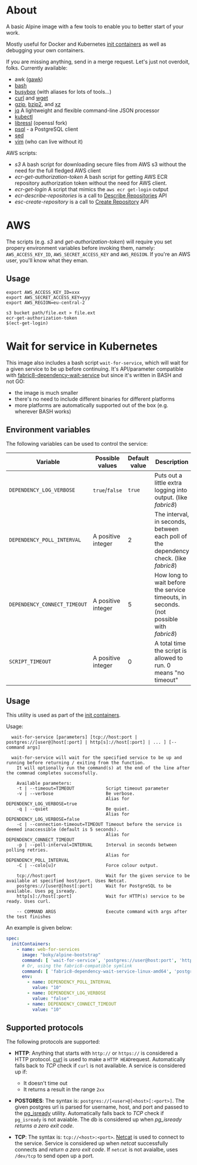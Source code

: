 # About

A basic Alpine image with a few tools to enable you to better start of your work.

Mostly useful for Docker and Kubernetes 
[init containers](https://kubernetes.io/docs/concepts/workloads/pods/init-containers/)
as well as debugging your own containers.

If you are missing anything, send in a merge request. Let's just not overdoit, folks.
Currently available:
- awk ([gawk](https://www.gnu.org/software/gawk/manual/gawk.html))
- [bash](https://www.gnu.org/software/bash/)
- [busybox](https://www.busybox.net) (with aliases for lots of tools...)
- [curl](https://curl.haxx.se/) and [wget](https://www.gnu.org/software/wget/)
- [gzip](https://www.gnu.org/software/gzip/), [bzip2](http://www.bzip.org/), and [xz](https://tukaani.org/xz/)
- [jq](https://stedolan.github.io/jq/) A lightweight and flexible command-line JSON processor
- [kubectl](https://kubernetes.io/docs/tasks/tools/install-kubectl/)
- [libressl](https://www.libressl.org/) (openssl fork)
- [psql](https://www.postgresql.org/docs/10/app-psql.html) - a PostgreSQL client
- [sed](https://www.gnu.org/software/sed/)
- [vim](https://www.vim.org/) (who can live without it)

AWS scripts:
- *s3* A bash script for downloading secure files from AWS s3 without the need for the full fledged AWS client
- *ecr-get-authorization-token* A bash script for getting AWS ECR repository authorization token without the need for
  AWS client.
- *ecr-get-login* A script that mimics the `aws ecr get-login` output
- *ecr-describe-repositories* is a call to [Describe Repositories](https://docs.aws.amazon.com/AmazonECR/latest/APIReference/API_DescribeRepositories.html#ECR-DescribeRepositories-request-maxResults) API
- *esc-create-repository* is a call to [Create Repository](https://docs.aws.amazon.com/AmazonECR/latest/APIReference/API_CreateRepository.html) API

# AWS

The scripts (e.g. *s3* and *get-authorization-token*) will require you set propery environment variables before
invoking them, namely: `AWS_ACCESS_KEY_ID`, `AWS_SECRET_ACCESS_KEY` and `AWS_REGION`. If you're an AWS user,
you'll know what they eman.

## Usage

```
export AWS_ACCESS_KEY_ID=xxx 
export AWS_SECRET_ACCESS_KEY=yyy 
export AWS_REGION=eu-central-2 

s3 bucket path/file.ext > file.ext
ecr-get-authorization-token
$(ect-get-login)
```

# Wait for service in Kubernetes

This image also includes a bash script `wait-for-service`, which will wait for a given service to be up before
continuing. It's API/parameter compatible with 
[fabric8-dependency-wait-service](https://github.com/fabric8-services/fabric8-dependency-wait-service) but
since it's written in BASH and not GO:
- the image is much smaller
- there's no need to include different binaries for different platforms
- more platforms are automatically supported out of the box (e.g. wherever BASH works)

## Environment variables

The following variables can be used to control the service:

| Variable | Possible values | Default value | Description |
| -------- | --------------- | ------------- | ----------- |
| `DEPENDENCY_LOG_VERBOSE` | `true`/`false` | `true` | Puts out a little extra logging into output. (like *fabric8*) |
| `DEPENDENCY_POLL_INTERVAL` | A positive integer | 2 | The interval, in seconds, between each poll of the dependency check. (like *fabric8*) |
| `DEPENDENCY_CONNECT_TIMEOUT` | A positive integer | 5 | How long to wait before the service timeouts, in seconds. (not possible with *fabric8*) |
| `SCRIPT_TIMEOUT` | A positive integer | 0 | A total time the script is allowed to run. 0 means "no timeout" |

## Usage
This utility is used as part of the [init containers](https://kubernetes.io/docs/concepts/workloads/pods/init-containers/). 

Usage:
```
  wait-for-service [parameters] [tcp://host:port | postgres://[user@]host[:port] | http[s]://host[:port] | ... ] [-- command args]

  wait-for-service will wait for the specified service to be up and running before returning / exiting from the function.
    It will optionally run the command(s) at the end of the line after the commnad completes successfully.

    Available parameters:
    -t | --timeout=TIMEOUT            Script timeout parameter
    -v | --verbose                    Be verbose. 
                                      Alias for DEPENDENCY_LOG_VERBOSE=true
    -q | --quiet                      Be quiet. 
                                      Alias for DEPENDENCY_LOG_VERBOSE=false
    -c | --connection-timeout=TIMEOUT Timeout before the service is deemed inaccessible (default is 5 seconds).
                                      Alias for DEPENDENCY_CONNECT_TIMEOUT
    -p | --poll-interval=INTERVAL     Interval in seconds between polling retries.
                                      Alias for DEPENDENCY_POLL_INTERVAL
    -C | --colo[u]r                   Force colour output.

    tcp://host:port                   Wait for the given service to be available at specified host/port. Uses Netcat.
    postgres://[user@]host[:port]     Wait for PostgreSQL to be available. Uses pg_isready.
    http[s]://host[:port]             Wait for HTTP(s) service to be ready. Uses curl.
    
    -- COMMAND ARGS                   Execute command with args after the test finishes
```

An example is given below:

```yaml
spec:
  initContainers:
    - name: web-for-services
      image: "boky/alpine-bootstrap"
      command: [ 'wait-for-service', 'postgres://user@host:port', 'https://whole-url-to-service', 'tcp://host:port', ... ]
      # Or, using the fabric8-compatible symlink
      command: [ 'fabric8-dependency-wait-service-linux-amd64', 'postgres://user@host:port', 'https://whole-url-to-service', 'tcp://host:port', ... ]
      env:
        - name: DEPENDENCY_POLL_INTERVAL
          value: "10"
        - name: DEPENDENCY_LOG_VERBOSE
          value: "false"
        - name: DEPENDENCY_CONNECT_TIMEOUT
          value: "10"
```

## Supported protocols

The following protocols are supported:
* **HTTP**: Anything that starts with `http://` or `https://` is considered a HTTP protocol. 
  [curl](https://curl.haxx.se/) is used to make a `HTTP HEAD`request. Automatically falls back
  to *TCP* check if `curl` is not available.
  A service is considered up if:
  * It doesn't time out
  * It returns a result in the range `2xx`

* **POSTGRES**: The syntax is: `postgres://[<user>@]<host>[:<port>]`. 
  The given postgres url is parsed for username, host, and port and passed to the 
  [pg_isready](https://www.postgresql.org/docs/10/static/app-pg-isready.html) utility. 
  Automatically falls back to *TCP* check if `pg_isready` is not avaiable.
  The db is considered up when *pg_isready returns a zero exit code*.
* **TCP**: The syntax is: `tcp://<host>:<port>`. [Netcat](http://netcat.sourceforge.net/) is used to 
  connect to the service. Service is considered up when *netcat* successfully connects and 
  *return a zero exit code*. If `netcat` is not avaialbe, uses `/dev/tcp` to send open up a port.

